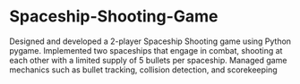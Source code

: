 # Spaceship-Shooting-Game
Designed and developed a 2-player Spaceship Shooting game using Python pygame. 
Implemented two spaceships that engage in combat,
shooting at each other with a limited supply of 5 bullets per spaceship. Managed game mechanics such as bullet tracking,
collision detection, and scorekeeping
